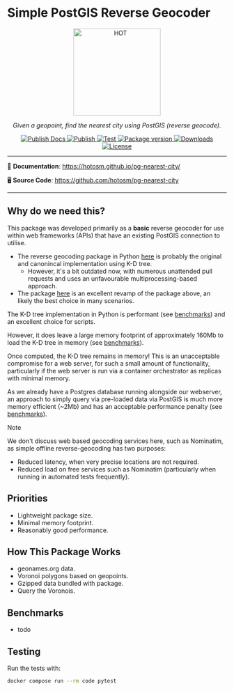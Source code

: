 # Simple PostGIS Reverse Geocoder

<!-- markdownlint-disable -->
<p align="center">
  <img src="https://raw.githubusercontent.com/hotosm/pg-nearest-city/refs/heads/main/docs/images/hot_logo.png" style="width: 200px;" alt="HOT"></a>
</p>
<p align="center">
  <em>Given a geopoint, find the nearest city using PostGIS (reverse geocode).</em>
</p>
<p align="center">
  <a href="https://github.com/hotosm/pg-nearest-city/actions/workflows/docs.yml" target="_blank">
      <img src="https://github.com/hotosm/pg-nearest-city/actions/workflows/docs.yml/badge.svg" alt="Publish Docs">
  </a>
  <a href="https://github.com/hotosm/pg-nearest-city/actions/workflows/publish.yml" target="_blank">
      <img src="https://github.com/hotosm/pg-nearest-city/actions/workflows/publish.yml/badge.svg" alt="Publish">
  </a>
  <a href="https://github.com/hotosm/pg-nearest-city/actions/workflows/pytest.yml" target="_blank">
      <img src="https://github.com/hotosm/pg-nearest-city/actions/workflows/pytest.yml/badge.svg?branch=main" alt="Test">
  </a>
  <a href="https://pypi.org/project/pg-nearest-city" target="_blank">
      <img src="https://img.shields.io/pypi/v/pg-nearest-city?color=%2334D058&label=pypi%20package" alt="Package version">
  </a>
  <a href="https://pypistats.org/packages/pg-nearest-city" target="_blank">
      <img src="https://img.shields.io/pypi/dm/pg-nearest-city.svg" alt="Downloads">
  </a>
  <a href="https://github.com/hotosm/pg-nearest-city/blob/main/LICENSE.md" target="_blank">
      <img src="https://img.shields.io/github/license/hotosm/pg-nearest-city.svg" alt="License">
  </a>
</p>

---

📖 **Documentation**: <a href="https://hotosm.github.io/pg-nearest-city/" target="_blank">https://hotosm.github.io/pg-nearest-city/</a>

🖥️ **Source Code**: <a href="https://github.com/hotosm/pg-nearest-city" target="_blank">https://github.com/hotosm/pg-nearest-city</a>

---

<!-- markdownlint-enable -->

## Why do we need this?

This package was developed primarily as a **basic** reverse geocoder for use within
web frameworks (APIs) that have an existing PostGIS connection to utilise.

- The reverse geocoding package in Python [here](https://github.com/thampiman/reverse-geocoder)
  is probably the original and canonincal implementation using K-D tree.
  - However, it's a bit outdated now, with numerous unattended pull
    requests and uses an unfavourable multiprocessing-based approach.
- The package [here](https://github.com/richardpenman/reverse_geocode) is an excellent
  revamp of the package above, an likely the best choice in many scenarios.

The K-D tree implementation in Python is performant (see [benchmarks](#benchmarks))
and an excellent choice for scripts.

However, it does leave a large memory footprint of approximately 160Mb to load the
K-D tree in memory (see [benchmarks](#benchmarks)).

Once computed, the K-D tree remains in memory! This is an unacceptable compromise
for a web server, for such a small amount of functionality, particularly if the
web server is run via a container orchestrator as replicas with minimal memory.

As we already have a Postgres database running alongside our webserver, an approach
to simply query via pre-loaded data via PostGIS is much more memory efficient (~2Mb)
and has an acceptable performance penalty (see [benchmarks](#benchmarks)).

> [!NOTE]
> We don't discuss web based geocoding services here, such as Nominatim, as simple
> offline reverse-geocoding has two purposes:
>
> - Reduced latency, when very precise locations are not required.
> - Reduced load on free services such as Nominatim (particularly when running
> in automated tests frequently).

## Priorities

- Lightweight package size.
- Minimal memory footprint.
- Reasonably good performance.

## How This Package Works

- geonames.org data.
- Voronoi polygons based on geopoints.
- Gzipped data bundled with package.
- Query the Voronois.

## Benchmarks

- todo

## Testing

Run the tests with:

```bash
docker compose run --rm code pytest
```
